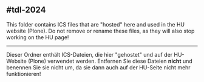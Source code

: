#tdl-2024
---
This folder contains ICS files that are "hosted" here and used in the HU website (Plone). Do not remove or rename these files, as they will also stop working on the HU page!

---

Dieser Ordner enthält ICS-Dateien, die hier "gehostet" und auf der HU-Website (Plone) verwendet werden. Entfernen Sie diese Dateien **nicht** und benennen Sie sie nicht um, da sie dann auch auf der HU-Seite nicht mehr funktionieren!
